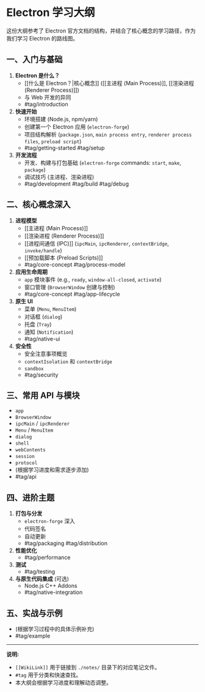 # Electron 学习大纲

这份大纲参考了 Electron 官方文档的结构，并结合了核心概念的学习路径，作为我们学习 Electron 的路线图。

## 一、入门与基础

1.  **Electron 是什么？**
    *   [[什么是 Electron？|核心概念]] ([[主进程 (Main Process)]], [[渲染进程 (Renderer Process)]])
    *   与 Web 开发的异同
    *   #tag/introduction
2.  **快速开始**
    *   环境搭建 (Node.js, npm/yarn)
    *   创建第一个 Electron 应用 (`electron-forge`)
    *   项目结构解析 (`package.json`, `main process entry`, `renderer process files`, `preload script`)
    *   #tag/getting-started #tag/setup
3.  **开发流程**
    *   开发、构建与打包基础 (`electron-forge` commands: `start`, `make`, `package`)
    *   调试技巧 (主进程、渲染进程)
    *   #tag/development #tag/build #tag/debug

## 二、核心概念深入

1.  **进程模型**
    *   [[主进程 (Main Process)]]
    *   [[渲染进程 (Renderer Process)]]
    *   [[进程间通信 (IPC)]] (`ipcMain`, `ipcRenderer`, `contextBridge`, `invoke/handle`)
    *   [[预加载脚本 (Preload Scripts)]]
    *   #tag/core-concept #tag/process-model
2.  **应用生命周期**
    *   `app` 模块事件 (e.g., `ready`, `window-all-closed`, `activate`)
    *   窗口管理 (`BrowserWindow` 创建与控制)
    *   #tag/core-concept #tag/app-lifecycle
3.  **原生 UI**
    *   菜单 (`Menu`, `MenuItem`)
    *   对话框 (`dialog`)
    *   托盘 (`Tray`)
    *   通知 (`Notification`)
    *   #tag/native-ui
4.  **安全性**
    *   安全注意事项概览
    *   `contextIsolation` 和 `contextBridge`
    *   `sandbox`
    *   #tag/security

## 三、常用 API 与模块

*   `app`
*   `BrowserWindow`
*   `ipcMain` / `ipcRenderer`
*   `Menu` / `MenuItem`
*   `dialog`
*   `shell`
*   `webContents`
*   `session`
*   `protocol`
*   (根据学习进度和需求逐步添加)
*   #tag/api

## 四、进阶主题

1.  **打包与分发**
    *   `electron-forge` 深入
    *   代码签名
    *   自动更新
    *   #tag/packaging #tag/distribution
2.  **性能优化**
    *   #tag/performance
3.  **测试**
    *   #tag/testing
4.  **与原生代码集成** (可选)
    *   Node.js C++ Addons
    *   #tag/native-integration

## 五、实战与示例

*   (根据学习过程中的具体示例补充)
*   #tag/example

---

**说明:**

*   `[[WikiLink]]` 用于链接到 `./notes/` 目录下的对应笔记文件。
*   `#tag` 用于分类和快速查找。
*   本大纲会根据学习进度和理解动态调整。